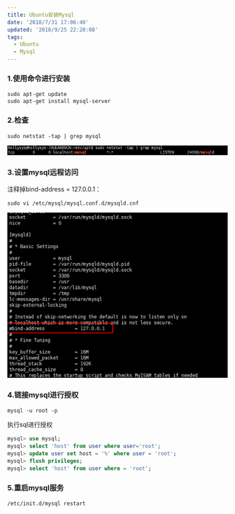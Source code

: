 ```yaml
---
title: Ubuntu安装Mysql
date: '2018/7/31 17:06:40'
updated: '2018/9/25 22:28:08'
tags:
  - Ubuntu
  - Mysql
---
```

### 1.使用命令进行安装
```shell
sudo apt-get update
sudo apt-get install mysql-server
```

<!-- more -->

### 2.检查
```shell
sudo netstat -tap | grep mysql
```

![mysql install success](https://www.github.com/Bored-AnnoYing/pic/raw/master/markdownxiaoshujiang/2018-9-25/1537883882416.png)

### 3.设置mysql远程访问
注释掉bind-address = 127.0.0.1：
```shell
sudo vi /etc/mysql/mysql.conf.d/mysqld.cnf
```

![bind-address](https://www.github.com/Bored-AnnoYing/pic/raw/master/markdownxiaoshujiang/2018-9-25/1537883882426.png)

### 4.链接mysql进行授权
```shell
mysql -u root -p
```
执行sql进行授权
```sql       
mysql> use mysql;
mysql> select 'host' from user where user='root';
mysql> update user set host = '%' where user = 'root';
mysql> flush privileges;
mysql> select 'host' from user where = 'root';
```

### 5.重启mysql服务
```shell
/etc/init.d/mysql restart
```